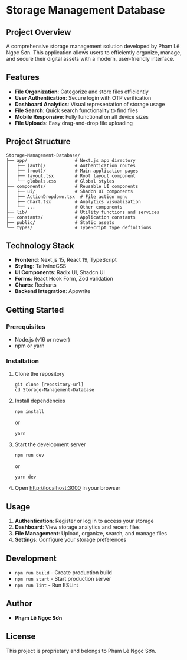 # Storage Management Database

## Project Overview
A comprehensive storage management solution developed by Phạm Lê Ngọc Sơn. This application allows users to efficiently organize, manage, and secure their digital assets with a modern, user-friendly interface.

## Features
- **File Organization**: Categorize and store files efficiently
- **User Authentication**: Secure login with OTP verification
- **Dashboard Analytics**: Visual representation of storage usage
- **File Search**: Quick search functionality to find files
- **Mobile Responsive**: Fully functional on all device sizes
- **File Uploads**: Easy drag-and-drop file uploading

## Project Structure
```
Storage-Management-Database/
├── app/                  # Next.js app directory
│   ├── (auth)/           # Authentication routes
│   ├── (root)/           # Main application pages
│   ├── layout.tsx        # Root layout component
│   └── globals.css       # Global styles
├── components/           # Reusable UI components
│   ├── ui/               # Shadcn UI components
│   ├── ActionDropdown.tsx  # File action menu
│   ├── Chart.tsx         # Analytics visualization
│   └── ...               # Other components
├── lib/                  # Utility functions and services
├── constants/            # Application constants
├── public/               # Static assets
└── types/                # TypeScript type definitions
```

## Technology Stack
- **Frontend**: Next.js 15, React 19, TypeScript
- **Styling**: TailwindCSS
- **UI Components**: Radix UI, Shadcn UI
- **Forms**: React Hook Form, Zod validation
- **Charts**: Recharts
- **Backend Integration**: Appwrite

## Getting Started

### Prerequisites
- Node.js (v16 or newer)
- npm or yarn

### Installation
1. Clone the repository
   ```
   git clone [repository-url]
   cd Storage-Management-Database
   ```

2. Install dependencies
   ```
   npm install
   ```
   or
   ```
   yarn
   ```

3. Start the development server
   ```
   npm run dev
   ```
   or
   ```
   yarn dev
   ```

4. Open [http://localhost:3000](http://localhost:3000) in your browser

## Usage
1. **Authentication**: Register or log in to access your storage
2. **Dashboard**: View storage analytics and recent files
3. **File Management**: Upload, organize, search, and manage files
4. **Settings**: Configure your storage preferences

## Development
- `npm run build` - Create production build
- `npm run start` - Start production server
- `npm run lint` - Run ESLint

## Author
- **Phạm Lê Ngọc Sơn**

## License
This project is proprietary and belongs to Phạm Lê Ngọc Sơn.
